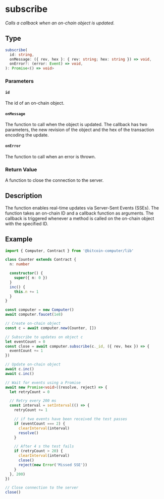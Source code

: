 # subscribe

_Calls a callback when an on-chain object is updated._

## Type

```ts
subscribe(
  id: string,
  onMessage: ({ rev, hex }: { rev: string; hex: string }) => void,
  onError?: (error: Event) => void,
): Promise<() => void>
```

### Parameters

#### `id`

The id of an on-chain object.

#### `onMessage`

The function to call when the object is updated. The callback has two parameters, the new revision of the object and the hex of the transaction encoding the update.

#### `onError`

The function to call when an error is thrown.

### Return Value

A function to close the connection to the server.

## Description

The function enables real-time updates via Server-Sent Events (SSEs). The function takes an on-chain ID and a callback function as arguments. The callback is triggered whenever a method is called on the on-chain object with the specified ID.

## Example

```ts
import { Computer, Contract } from '@bitcoin-computer/lib'

class Counter extends Contract {
  n: number

  constructor() {
    super({ n: 0 })
  }
  inc() {
    this.n += 1
  }
}

const computer = new Computer()
await computer.faucet(1e8)

// Create on-chain object
const c = await computer.new(Counter, [])

// Subscribe to updates on object c
let eventCount = 0
const close = await computer.subscribe(c._id, ({ rev, hex }) => {
  eventCount += 1
})

// Update on-chain object
await c.inc()
await c.inc()

// Wait for events using a Promise
await new Promise<void>((resolve, reject) => {
  let retryCount = 0

  // Retry every 200 ms
  const interval = setInterval(() => {
    retryCount += 1

    // if two events have been received the test passes
    if (eventCount === 2) {
      clearInterval(interval)
      resolve()
    }

    // After 4 s the test fails
    if (retryCount > 20) {
      clearInterval(interval)
      close()
      reject(new Error('Missed SSE'))
    }
  }, 200)
})

// Close connection to the server
close()
```
